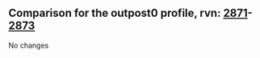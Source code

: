 ## Comparison for the outpost0 profile, rvn: [2871](https://github.com/PRO100KatYT/FortniteProfileRevisions/tree/main/profiles/outpost0/2871%20outpost0.json)-[2873](https://github.com/PRO100KatYT/FortniteProfileRevisions/tree/main/profiles/outpost0/2873%20outpost0.json)

No changes
